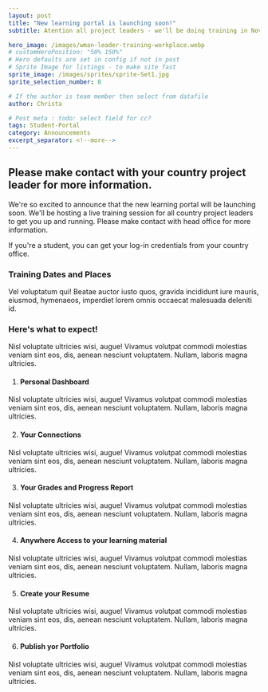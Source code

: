 ```yaml
---
layout: post
title: "New learning portal is launching soon!"
subtitle: Atention all project leaders - we'll be doing training in November. Please book your session.

hero_image: /images/wman-leader-training-workplace.webp
# customHeroPosition: "50% 150%"
# Hero defaults are set in config if not in post
# Sprite Image for listings - to make site fast
sprite_image: /images/sprites/sprite-Set1.jpg
sprite_selection_number: 8

# If the author is team member then select from datafile
author: Christa

# Post meta : todo: select field for cc?
tags: Student-Portal
category: Announcements
excerpt_separator: <!--more-->
---
```


## Please make contact with your country project leader for more information.

We're so excited to announce that the new learning portal will be launching soon.  We'll be hosting a live training session for all country project leaders to get you up and running.  Please make contact with head office for more information.<!--more-->

If you're a student, you can get your log-in credentials from your country office.

### Training Dates and Places
Vel voluptatum qui! Beatae auctor iusto quos, gravida incididunt iure mauris, eiusmod, hymenaeos, imperdiet lorem omnis occaecat malesuada deleniti id.

### Here's what to expect!
Nisl voluptate ultricies wisi, augue! Vivamus volutpat commodi molestias veniam sint eos, dis, aenean nesciunt voluptatem. Nullam, laboris magna ultricies.

1. #### Personal Dashboard
Nisl voluptate ultricies wisi, augue! Vivamus volutpat commodi molestias veniam sint eos, dis, aenean nesciunt voluptatem. Nullam, laboris magna ultricies.

2. #### Your Connections
Nisl voluptate ultricies wisi, augue! Vivamus volutpat commodi molestias veniam sint eos, dis, aenean nesciunt voluptatem. Nullam, laboris magna ultricies.

3. #### Your Grades and Progress Report
Nisl voluptate ultricies wisi, augue! Vivamus volutpat commodi molestias veniam sint eos, dis, aenean nesciunt voluptatem. Nullam, laboris magna ultricies.

4. #### Anywhere Access to your learning material
Nisl voluptate ultricies wisi, augue! Vivamus volutpat commodi molestias veniam sint eos, dis, aenean nesciunt voluptatem. Nullam, laboris magna ultricies.

5. #### Create your Resume
Nisl voluptate ultricies wisi, augue! Vivamus volutpat commodi molestias veniam sint eos, dis, aenean nesciunt voluptatem. Nullam, laboris magna ultricies.

6. #### Publish yor Portfolio
Nisl voluptate ultricies wisi, augue! Vivamus volutpat commodi molestias veniam sint eos, dis, aenean nesciunt voluptatem. Nullam, laboris magna ultricies.